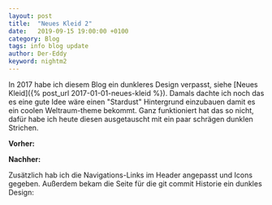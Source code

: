 ```yaml
---
layout: post
title:  "Neues Kleid 2"
date:   2019-09-15 19:00:00 +0100
category: Blog
tags: info blog update
author: Der-Eddy
keyword: nightm2
---
```

In 2017 habe ich diesem Blog ein dunkleres Design verpasst, siehe [Neues Kleid]({% post_url 2017-01-01-neues-kleid %}). Damals dachte ich noch das es eine gute Idee wäre einen "Stardust" Hintergrund einzubauen damit es ein coolen Weltraum-theme bekommt. Ganz funktioniert hat das so nicht, dafür habe ich heute diesen ausgetauscht mit ein paar schrägen dunklen Strichen.

**Vorher:**
<a href="https://abload.de/img/fireshotscreencapturez5xro.png"><img class="lazy" data-original="https://abload.de/img/fireshotscreencapturez5xro.png"></a>

**Nachher:**
<a href="https://abload.de/img/screenshot_2019-09-15nwky3.png>"><img class="lazy" data-original="https://abload.de/img/screenshot_2019-09-15nwky3.png"></a>

Zusätzlich hab ich die Navigations-Links im Header angepasst und Icons gegeben. Außerdem bekam die Seite für die git commit Historie ein dunkles Design:

<a href="https://abload.de/img/screenshot_2019-09-15spk5d.png"><img class="lazy" data-original="https://abload.de/img/screenshot_2019-09-15spk5d.png"></a>